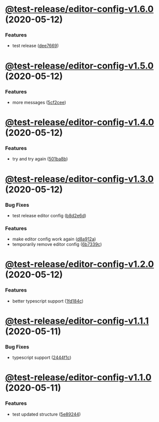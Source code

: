 # [@test-release/editor-config-v1.6.0](https://github.com/developer239/test-release/compare/@test-release/editor-config-v1.5.0...@test-release/editor-config-v1.6.0) (2020-05-12)


### Features

* test release ([dee7669](https://github.com/developer239/test-release/commit/dee76699ee434b5014da81b80557195b3e742c39))

# [@test-release/editor-config-v1.5.0](https://github.com/developer239/test-release/compare/@test-release/editor-config-v1.4.0...@test-release/editor-config-v1.5.0) (2020-05-12)


### Features

* more messages ([5cf2cee](https://github.com/developer239/test-release/commit/5cf2ceef002dada17f4bb2af24ff52a37d8d869b))

# [@test-release/editor-config-v1.4.0](https://github.com/developer239/test-release/compare/@test-release/editor-config-v1.3.0...@test-release/editor-config-v1.4.0) (2020-05-12)


### Features

* try and try again ([501ba8b](https://github.com/developer239/test-release/commit/501ba8b21626b93a047a3c74ae9ec89ca20d5a50))

# [@test-release/editor-config-v1.3.0](https://github.com/developer239/test-release/compare/@test-release/editor-config-v1.2.0...@test-release/editor-config-v1.3.0) (2020-05-12)


### Bug Fixes

* test release editor config ([b8d2e6d](https://github.com/developer239/test-release/commit/b8d2e6deab41abf976f3a807a0619191a5ce678d))


### Features

* make editor config work again ([d8a912a](https://github.com/developer239/test-release/commit/d8a912abee965791432880c0aab28be1838b81f1))
* temporarily remove editor config ([6b7339c](https://github.com/developer239/test-release/commit/6b7339c2bd00d324a6a94b80f300da7129768172))

# [@test-release/editor-config-v1.2.0](https://github.com/developer239/test-release/compare/@test-release/editor-config-v1.1.1...@test-release/editor-config-v1.2.0) (2020-05-12)


### Features

* better typescript support ([1fd184c](https://github.com/developer239/test-release/commit/1fd184cbf800b05c1af9cb935b4ccf2dcc4186d1))

# [@test-release/editor-config-v1.1.1](https://github.com/developer239/test-release/compare/@test-release/editor-config-v1.1.0...@test-release/editor-config-v1.1.1) (2020-05-11)


### Bug Fixes

* typescript support ([2444f1c](https://github.com/developer239/test-release/commit/2444f1cf0810d294a10dc3e8012e1ac768b4d687))

# [@test-release/editor-config-v1.1.0](https://github.com/developer239/test-release/compare/@test-release/editor-config-v1.0.0...@test-release/editor-config-v1.1.0) (2020-05-11)


### Features

* test updated structure ([5e89244](https://github.com/developer239/test-release/commit/5e89244f8bf8a7f694f9bd72ac1e2ff0b5a5cfbd))
